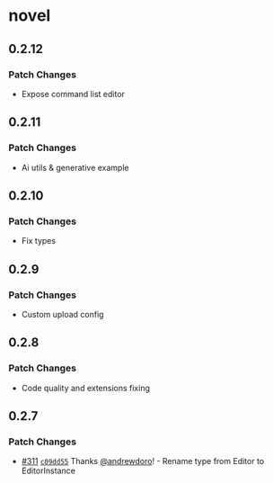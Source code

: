 # novel

## 0.2.12

### Patch Changes

- Expose command list editor

## 0.2.11

### Patch Changes

- Ai utils & generative example

## 0.2.10

### Patch Changes

- Fix types

## 0.2.9

### Patch Changes

- Custom upload config

## 0.2.8

### Patch Changes

- Code quality and extensions fixing

## 0.2.7

### Patch Changes

- [#311](https://github.com/steven-tey/novel/pull/311) [`c09dd55`](https://github.com/steven-tey/novel/commit/c09dd55f0cc271b8d272a03a14a8b6108f611ee5) Thanks [@andrewdoro](https://github.com/andrewdoro)! - Rename type from Editor to EditorInstance
